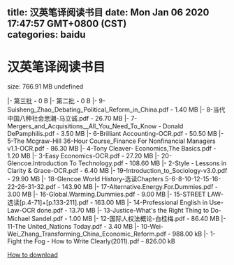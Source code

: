 
title: 汉英笔译阅读书目
date: Mon Jan 06 2020 17:47:57 GMT+0800 (CST)    
categories: baidu
---

# 汉英笔译阅读书目
size: 766.91 MB
 undefined
 
|- 第三批 - 0 B
|- 第二批 - 0 B
|- 9-Suisheng_Zhao_Debating_Political_Reform_in_China.pdf - 1.40 MB
|- 8-当代中国八种社会思潮-马立诚.pdf - 26.70 MB
|- 7-Mergers_and_Acquisitions__All_You_Need_To_Know - Donald DePamphilis.pdf - 3.50 MB
|- 6-Brilliant Accounting-OCR.pdf - 50.50 MB
|- 5-The Mcgraw-Hill 36-Hour Course_Finance For Nonfinancial Managers v1.1-OCR.pdf - 86.30 MB
|- 4-Tony Cleaver- Economics,The Basics.pdf - 1.20 MB
|- 3-Easy Economics-OCR.pdf - 27.20 MB
|- 20-Glencoe.Introduction To Technology.pdf - 108.60 MB
|- 2-Style - Lessons in Clarity & Grace-OCR.pdf - 6.40 MB
|- 19-Introduction_to_Sociology-v3.0.pdf - 29.90 MB
|- 18-Glencoe.World History-选读Chapters 5-6-8-10-12-15-16-22-26-31-32.pdf - 143.90 MB
|- 17-Alternative.Energy.For.Dummies.pdf - 3.00 MB
|- 16-Global.Warming.Dummies.pdf - 9.00 MB
|- 15-STREET LAW-选读[p.4-71]+[p.133-211].pdf - 163.00 MB
|- 14-Professional English in Use-Law-OCR done.pdf - 13.70 MB
|- 13-Justice-What's the Right Thing to Do-Michael Sandel.pdf - 1.00 MB
|- 12-国际人权法概论-白桂梅.pdf - 86.40 MB
|- 11-The United_Nations Today.pdf - 3.40 MB
|- 10-Wei-Wei_Zhang_Transforming_China_Economic_Reform.pdf - 988.00 kB
|- 1-Fight the Fog - How to Write Clearly(2011).pdf - 826.00 kB

[How to download](https://bpcam.bemobtrk.com/go/2ceec3aa-1ca2-46d6-b9ff-aaa5c184517c?jno=2966)